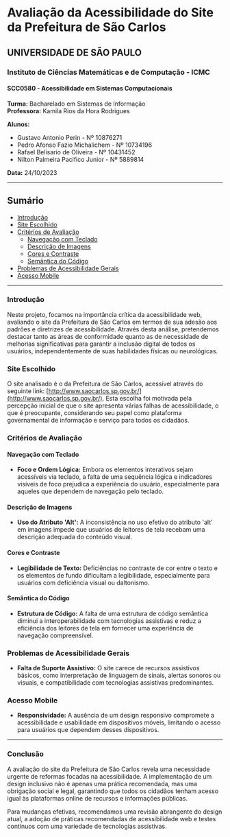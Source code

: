# Avaliação da Acessibilidade do Site da Prefeitura de São Carlos

## UNIVERSIDADE DE SÃO PAULO  
### Instituto de Ciências Matemáticas e de Computação - ICMC 
#### SCC0580 - Acessibilidade em Sistemas Computacionais
**Turma:** Bacharelado em Sistemas de Informação  
**Professora:** Kamila Rios da Hora Rodrigues

**Alunos:**  
- Gustavo Antonio Perin - Nº 10876271
- Pedro Afonso Fazio Michalichem - Nº 10734196
- Rafael Belisario de Oliveira - Nº 10431452
- Nilton Palmeira Pacifico Junior - Nº 5889814

**Data:** 24/10/2023

---

## Sumário

- [Introdução](#introdução)
- [Site Escolhido](#site-escolhido)
- [Critérios de Avaliação](#critérios-de-avaliação)
  - [Navegação com Teclado](#navegação-com-teclado)
  - [Descrição de Imagens](#descrição-de-imagens)
  - [Cores e Contraste](#cores-e-contraste)
  - [Semântica do Código](#semântica-do-código)
- [Problemas de Acessibilidade Gerais](#problemas-de-acessibilidade-gerais)
- [Acesso Mobile](#acesso-mobile)

---

### Introdução

Neste projeto, focamos na importância crítica da acessibilidade web, avaliando o site da Prefeitura de São Carlos em termos de sua adesão aos padrões e diretrizes de acessibilidade. Através desta análise, pretendemos destacar tanto as áreas de conformidade quanto as de necessidade de melhorias significativas para garantir a inclusão digital de todos os usuários, independentemente de suas habilidades físicas ou neurológicas.

### Site Escolhido

O site analisado é o da Prefeitura de São Carlos, acessível através do seguinte link: [http://www.saocarlos.sp.gov.br/](http://www.saocarlos.sp.gov.br/). Esta escolha foi motivada pela percepção inicial de que o site apresenta várias falhas de acessibilidade, o que é preocupante, considerando seu papel como plataforma governamental de informação e serviço para todos os cidadãos.

### Critérios de Avaliação

#### Navegação com Teclado
- **Foco e Ordem Lógica:** Embora os elementos interativos sejam acessíveis via teclado, a falta de uma sequência lógica e indicadores visíveis de foco prejudica a experiência do usuário, especialmente para aqueles que dependem de navegação pelo teclado.

#### Descrição de Imagens
- **Uso do Atributo 'Alt':** A inconsistência no uso efetivo do atributo 'alt' em imagens impede que usuários de leitores de tela recebam uma descrição adequada do conteúdo visual.

#### Cores e Contraste
- **Legibilidade de Texto:** Deficiências no contraste de cor entre o texto e os elementos de fundo dificultam a legibilidade, especialmente para usuários com deficiência visual ou daltonismo.

#### Semântica do Código
- **Estrutura de Código:** A falta de uma estrutura de código semântica diminui a interoperabilidade com tecnologias assistivas e reduz a eficiência dos leitores de tela em fornecer uma experiência de navegação compreensível.

### Problemas de Acessibilidade Gerais
- **Falta de Suporte Assistivo:** O site carece de recursos assistivos básicos, como interpretação de linguagem de sinais, alertas sonoros ou visuais, e compatibilidade com tecnologias assistivas predominantes.

### Acesso Mobile
- **Responsividade:** A ausência de um design responsivo compromete a acessibilidade e usabilidade em dispositivos móveis, limitando o acesso para usuários que dependem desses dispositivos.

---

### Conclusão

A avaliação do site da Prefeitura de São Carlos revela uma necessidade urgente de reformas focadas na acessibilidade. A implementação de um design inclusivo não é apenas uma prática recomendada, mas uma obrigação social e legal, garantindo que todos os cidadãos tenham acesso igual às plataformas online de recursos e informações públicas.

Para mudanças efetivas, recomendamos uma revisão abrangente do design atual, a adoção de práticas recomendadas de acessibilidade web e testes contínuos com uma variedade de tecnologias assistivas.